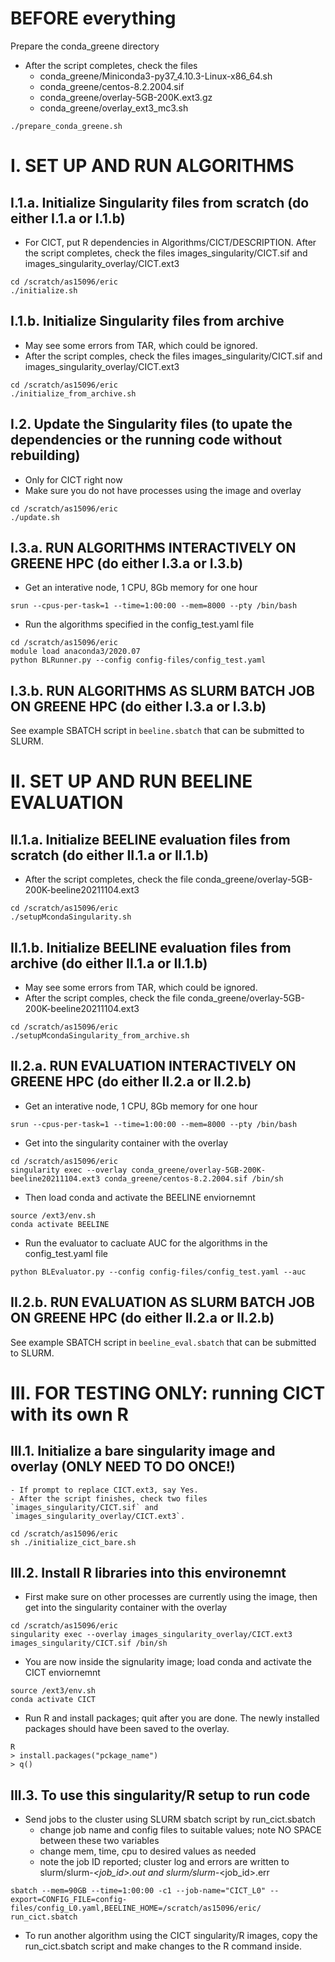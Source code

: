 # BEFORE everything
Prepare the conda_greene directory
- After the script completes, check the files 
    - conda_greene/Miniconda3-py37_4.10.3-Linux-x86_64.sh
	- conda_greene/centos-8.2.2004.sif
	- conda_greene/overlay-5GB-200K.ext3.gz
	- conda_greene/overlay_ext3_mc3.sh
```
./prepare_conda_greene.sh
```

# I. SET UP AND RUN ALGORITHMS 

## I.1.a. Initialize Singularity files from scratch (do either I.1.a or I.1.b)
- For CICT, put R dependencies in Algorithms/CICT/DESCRIPTION. 
  After the script completes, check the files images_singularity/CICT.sif and images_singularity_overlay/CICT.ext3
```
cd /scratch/as15096/eric
./initialize.sh
```

## I.1.b. Initialize Singularity files from archive
- May see some errors from TAR, which could be ignored.
- After the script comples, check the files images_singularity/CICT.sif and images_singularity_overlay/CICT.ext3
```
cd /scratch/as15096/eric
./initialize_from_archive.sh
```

## I.2. Update the Singularity files (to upate the dependencies or the running code without rebuilding)
- Only for CICT right now
- Make sure you do not have processes using the image and overlay
```
cd /scratch/as15096/eric
./update.sh
```

## I.3.a. RUN ALGORITHMS INTERACTIVELY ON GREENE HPC (do either I.3.a or I.3.b)
- Get an interative node, 1 CPU, 8Gb memory for one hour
```
srun --cpus-per-task=1 --time=1:00:00 --mem=8000 --pty /bin/bash
```

- Run the algorithms specified in the config_test.yaml file
```
cd /scratch/as15096/eric
module load anaconda3/2020.07
python BLRunner.py --config config-files/config_test.yaml
```

## I.3.b. RUN ALGORITHMS AS SLURM BATCH JOB ON GREENE HPC (do either I.3.a or I.3.b)
See example SBATCH script in `beeline.sbatch` that can be submitted to SLURM.


# II. SET UP AND RUN BEELINE EVALUATION

## II.1.a. Initialize BEELINE evaluation files from scratch (do either II.1.a or II.1.b)
- After the script completes, check the file conda_greene/overlay-5GB-200K-beeline20211104.ext3
```
cd /scratch/as15096/eric
./setupMcondaSingularity.sh
```

## II.1.b. Initialize BEELINE evaluation files from archive (do either II.1.a or II.1.b)
- May see some errors from TAR, which could be ignored.
- After the script comples, check the file conda_greene/overlay-5GB-200K-beeline20211104.ext3
```
cd /scratch/as15096/eric
./setupMcondaSingularity_from_archive.sh
```

## II.2.a. RUN EVALUATION INTERACTIVELY ON GREENE HPC (do either II.2.a or II.2.b)
- Get an interative node, 1 CPU, 8Gb memory for one hour
```
srun --cpus-per-task=1 --time=1:00:00 --mem=8000 --pty /bin/bash
```

- Get into the singularity container with the overlay
```
cd /scratch/as15096/eric
singularity exec --overlay conda_greene/overlay-5GB-200K-beeline20211104.ext3 conda_greene/centos-8.2.2004.sif /bin/sh
```

- Then load conda and activate the BEELINE enviornemnt
```
source /ext3/env.sh
conda activate BEELINE
```

- Run the evaluator to cacluate AUC for the algorithms in the config_test.yaml file
```
python BLEvaluator.py --config config-files/config_test.yaml --auc
```

## II.2.b. RUN EVALUATION AS SLURM BATCH JOB ON GREENE HPC (do either II.2.a or II.2.b)
See example SBATCH script in `beeline_eval.sbatch` that can be submitted to SLURM.

# III. FOR TESTING ONLY: running CICT with its own R 
## III.1. Initialize a bare singularity image and overlay (ONLY NEED TO DO ONCE!)
	- If prompt to replace CICT.ext3, say Yes.
	- After the script finishes, check two files `images_singularity/CICT.sif` and `images_singularity_overlay/CICT.ext3`.
```
cd /scratch/as15096/eric
sh ./initialize_cict_bare.sh
```

## III.2. Install R libraries into this environemnt
- First make sure on other processes are currently using the image, then get into the singularity container with the overlay
```
cd /scratch/as15096/eric
singularity exec --overlay images_singularity_overlay/CICT.ext3 images_singularity/CICT.sif /bin/sh
```
- You are now inside the signularity image; load conda and activate the CICT enviornemnt
```
source /ext3/env.sh
conda activate CICT
```
- Run R and install packages; quit after you are done. The newly installed packages should have been saved to the overlay.
```
R
> install.packages("pckage_name")
> q()
```

## III.3. To use this singularity/R setup to run code
- Send jobs to the cluster using SLURM sbatch script by run_cict.sbatch
  - change job name and config files to suitable values; note NO SPACE between these two variables
  - change mem, time, cpu to desired values as needed
  - note the job ID reported; cluster log and errors are written to slurm/slurm-<jobname>_<job_id>.out and slurm/slurm-<jobname>_<job_id>.err
```
sbatch --mem=90GB --time=1:00:00 -c1 --job-name="CICT_L0" --export=CONFIG_FILE=config-files/config_L0.yaml,BEELINE_HOME=/scratch/as15096/eric/ run_cict.sbatch
```
- To run another algorithm using the CICT singularity/R images, copy the run_cict.sbatch script and make changes to the R command inside.
